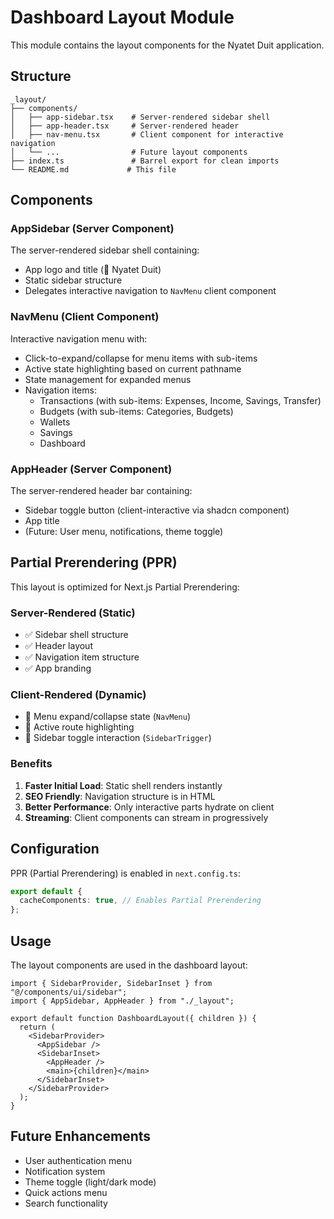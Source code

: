# Dashboard Layout Module

This module contains the layout components for the Nyatet Duit application.

## Structure

```
_layout/
├── components/
│   ├── app-sidebar.tsx    # Server-rendered sidebar shell
│   ├── app-header.tsx     # Server-rendered header
│   ├── nav-menu.tsx       # Client component for interactive navigation
│   └── ...                # Future layout components
├── index.ts               # Barrel export for clean imports
└── README.md             # This file
```

## Components

### AppSidebar (Server Component)
The server-rendered sidebar shell containing:
- App logo and title (💸 Nyatet Duit)
- Static sidebar structure
- Delegates interactive navigation to `NavMenu` client component

### NavMenu (Client Component)
Interactive navigation menu with:
- Click-to-expand/collapse for menu items with sub-items
- Active state highlighting based on current pathname
- State management for expanded menus
- Navigation items:
  - Transactions (with sub-items: Expenses, Income, Savings, Transfer)
  - Budgets (with sub-items: Categories, Budgets)
  - Wallets
  - Savings
  - Dashboard

### AppHeader (Server Component)
The server-rendered header bar containing:
- Sidebar toggle button (client-interactive via shadcn component)
- App title
- (Future: User menu, notifications, theme toggle)

## Partial Prerendering (PPR)

This layout is optimized for Next.js Partial Prerendering:

### Server-Rendered (Static)
- ✅ Sidebar shell structure
- ✅ Header layout
- ✅ Navigation item structure
- ✅ App branding

### Client-Rendered (Dynamic)
- 🔄 Menu expand/collapse state (`NavMenu`)
- 🔄 Active route highlighting
- 🔄 Sidebar toggle interaction (`SidebarTrigger`)

### Benefits
1. **Faster Initial Load**: Static shell renders instantly
2. **SEO Friendly**: Navigation structure is in HTML
3. **Better Performance**: Only interactive parts hydrate on client
4. **Streaming**: Client components can stream in progressively

## Configuration

PPR (Partial Prerendering) is enabled in `next.config.ts`:
```ts
export default {
  cacheComponents: true, // Enables Partial Prerendering
};
```

## Usage

The layout components are used in the dashboard layout:

```tsx
import { SidebarProvider, SidebarInset } from "@/components/ui/sidebar";
import { AppSidebar, AppHeader } from "./_layout";

export default function DashboardLayout({ children }) {
  return (
    <SidebarProvider>
      <AppSidebar />
      <SidebarInset>
        <AppHeader />
        <main>{children}</main>
      </SidebarInset>
    </SidebarProvider>
  );
}
```

## Future Enhancements
- User authentication menu
- Notification system
- Theme toggle (light/dark mode)
- Quick actions menu
- Search functionality

